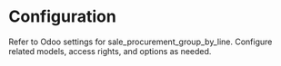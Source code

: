 # Configuration

Refer to Odoo settings for sale_procurement_group_by_line. Configure related models, access rights, and options as needed.
